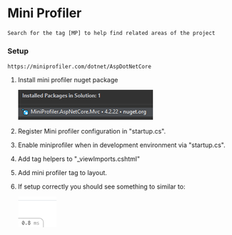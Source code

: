 ﻿# Mini Profiler
```
Search for the tag [MP] to help find related areas of the project
```

### Setup
```
https://miniprofiler.com/dotnet/AspDotNetCore
```
1. Install mini profiler nuget package

    ![alt text](../Resources/MiniProfilerNugetPackages.PNG)
2. Register Mini profiler configuration in "startup.cs".
3. Enable miniprofiler when in development environment via "startup.cs".
3. Add tag helpers to "_viewImports.cshtml"
4. Add mini profiler tag to layout.
5. If setup correctly you should see something to similar to:
   
   ![alt text](../Resources/MiniProfilerVisual.PNG)